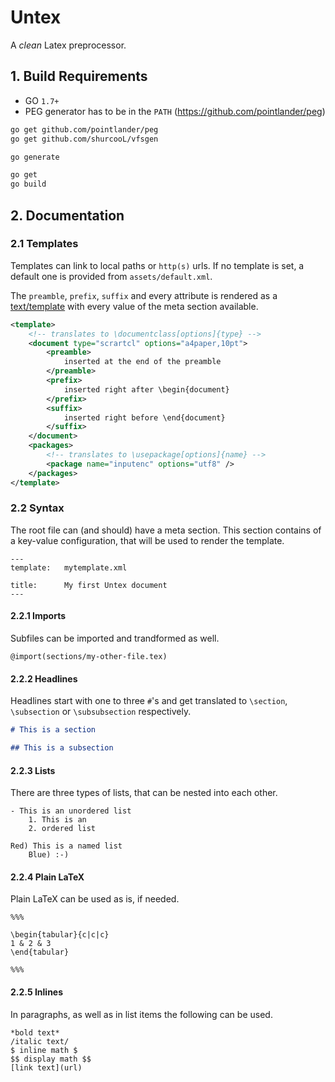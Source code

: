 # Untex

A *clean* Latex preprocessor.

## 1. Build Requirements

- GO `1.7+`
- PEG generator has to be in the `PATH` (<https://github.com/pointlander/peg>)

```sh
go get github.com/pointlander/peg
go get github.com/shurcooL/vfsgen

go generate

go get
go build
```

## 2. Documentation

### 2.1 Templates

Templates can link to local paths or `http(s)` urls.
If no template is set, a default one is provided from `assets/default.xml`.

The `preamble`, `prefix`, `suffix` and every attribute is rendered as a 
[text/template](https://golang.org/pkg/text/template/) with every value of the
meta section available.

```xml
<template>
    <!-- translates to \documentclass[options]{type} -->
    <document type="scrartcl" options="a4paper,10pt">
        <preamble>
            inserted at the end of the preamble
        </preamble>
        <prefix>
            inserted right after \begin{document}
        </prefix>
        <suffix>
            inserted right before \end{document}
        </suffix>
    </document>
    <packages>
        <!-- translates to \usepackage[options]{name} -->
        <package name="inputenc" options="utf8" />
    </packages>
</template>

```

### 2.2 Syntax

The root file can (and should) have a meta section.
This section contains of a key-value configuration, that will be used 
to render the template.

```
---
template:   mytemplate.xml

title:      My first Untex document
---
```

#### 2.2.1 Imports

Subfiles can be imported and trandformed as well.

```
@import(sections/my-other-file.tex)
```

#### 2.2.2 Headlines

Headlines start with one to three `#`'s and get translated to 
`\section`, `\subsection` or `\subsubsection` respectively.

```markdown
# This is a section

## This is a subsection
```

#### 2.2.3 Lists

There are three types of lists, that can be nested into each other.

```
- This is an unordered list
    1. This is an
    2. ordered list

Red) This is a named list
    Blue) :-)
```

#### 2.2.4 Plain LaTeX

Plain LaTeX can be used as is, if needed.

```
%%%

\begin{tabular}{c|c|c}
1 & 2 & 3
\end{tabular}

%%%
```

#### 2.2.5 Inlines

In paragraphs, as well as in list items the following can be used.

```
*bold text*
/italic text/
$ inline math $
$$ display math $$
[link text](url)
```
